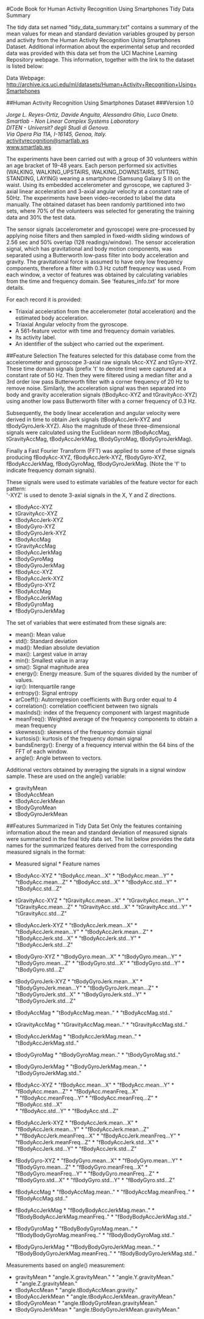 #Code Book for Human Activity Recognition Using Smartphones Tidy Data Summary

The tidy data set named "tidy_data_summary.txt" contains a summary of the mean values for mean and standard deviation variables grouped by person and activity from the Human Activity Recognition Using Smartphones Dataset. Additional information about the experimental setup and recorded data was provided with this data set from the UCI Machine Learning Repository webpage. This information, together with the link to the dataset is listed below:

Data Webpage:
http://archive.ics.uci.edu/ml/datasets/Human+Activity+Recognition+Using+Smartphones

##Human Activity Recognition Using Smartphones Dataset
###Version 1.0

*Jorge L. Reyes-Ortiz, Davide Anguita, Alessandro Ghio, Luca Oneto.*  
*Smartlab - Non Linear Complex Systems Laboratory*  
*DITEN - Universit? degli Studi di Genova.*  
*Via Opera Pia 11A, I-16145, Genoa, Italy.*  
activityrecognition@smartlab.ws  
www.smartlab.ws  

The experiments have been carried out with a group of 30 volunteers within an age bracket of 19-48 years. Each person performed six activities (WALKING, WALKING_UPSTAIRS, WALKING_DOWNSTAIRS, SITTING, STANDING, LAYING) wearing a smartphone (Samsung Galaxy S II) on the waist. Using its embedded accelerometer and gyroscope, we captured 3-axial linear acceleration and 3-axial angular velocity at a constant rate of 50Hz. The experiments have been video-recorded to label the data manually. The obtained dataset has been randomly partitioned into two sets, where 70% of the volunteers was selected for generating the training data and 30% the test data. 

The sensor signals (accelerometer and gyroscope) were pre-processed by applying noise filters and then sampled in fixed-width sliding windows of 2.56 sec and 50% overlap (128 readings/window). The sensor acceleration signal, which has gravitational and body motion components, was separated using a Butterworth low-pass filter into body acceleration and gravity. The gravitational force is assumed to have only low frequency components, therefore a filter with 0.3 Hz cutoff frequency was used. From each window, a vector of features was obtained by calculating variables from the time and frequency domain. See 'features_info.txt' for more details. 

For each record it is provided:

* Triaxial acceleration from the accelerometer (total acceleration) and the estimated body acceleration.
* Triaxial Angular velocity from the gyroscope. 
* A 561-feature vector with time and frequency domain variables. 
* Its activity label. 
* An identifier of the subject who carried out the experiment.

##Feature Selection 
The features selected for this database come from the accelerometer and gyroscope 3-axial raw signals tAcc-XYZ and tGyro-XYZ. These time domain signals (prefix 't' to denote time) were captured at a constant rate of 50 Hz. Then they were filtered using a median filter and a 3rd order low pass Butterworth filter with a corner frequency of 20 Hz to remove noise. Similarly, the acceleration signal was then separated into body and gravity acceleration signals (tBodyAcc-XYZ and tGravityAcc-XYZ) using another low pass Butterworth filter with a corner frequency of 0.3 Hz. 

Subsequently, the body linear acceleration and angular velocity were derived in time to obtain Jerk signals (tBodyAccJerk-XYZ and tBodyGyroJerk-XYZ). Also the magnitude of these three-dimensional signals were calculated using the Euclidean norm (tBodyAccMag, tGravityAccMag, tBodyAccJerkMag, tBodyGyroMag, tBodyGyroJerkMag). 

Finally a Fast Fourier Transform (FFT) was applied to some of these signals producing fBodyAcc-XYZ, fBodyAccJerk-XYZ, fBodyGyro-XYZ, fBodyAccJerkMag, fBodyGyroMag, fBodyGyroJerkMag. (Note the 'f' to indicate frequency domain signals). 

These signals were used to estimate variables of the feature vector for each pattern:  
'-XYZ' is used to denote 3-axial signals in the X, Y and Z directions.

* tBodyAcc-XYZ
* tGravityAcc-XYZ
* tBodyAccJerk-XYZ
* tBodyGyro-XYZ
* tBodyGyroJerk-XYZ
* tBodyAccMag
* tGravityAccMag
* tBodyAccJerkMag
* tBodyGyroMag
* tBodyGyroJerkMag
* fBodyAcc-XYZ
* fBodyAccJerk-XYZ
* fBodyGyro-XYZ
* fBodyAccMag
* fBodyAccJerkMag
* fBodyGyroMag
* fBodyGyroJerkMag

The set of variables that were estimated from these signals are: 

* mean(): Mean value
* std(): Standard deviation
* mad(): Median absolute deviation 
* max(): Largest value in array
* min(): Smallest value in array
* sma(): Signal magnitude area
* energy(): Energy measure. Sum of the squares divided by the number of values. 
* iqr(): Interquartile range 
* entropy(): Signal entropy
* arCoeff(): Autorregresion coefficients with Burg order equal to 4
* correlation(): correlation coefficient between two signals
* maxInds(): index of the frequency component with largest magnitude
* meanFreq(): Weighted average of the frequency components to obtain a mean frequency
* skewness(): skewness of the frequency domain signal 
* kurtosis(): kurtosis of the frequency domain signal 
* bandsEnergy(): Energy of a frequency interval within the 64 bins of the FFT of each window.
* angle(): Angle between to vectors.

Additional vectors obtained by averaging the signals in a signal window sample. These are used on the angle() variable:

* gravityMean
* tBodyAccMean
* tBodyAccJerkMean
* tBodyGyroMean
* tBodyGyroJerkMean

##Features Summarized in Tidy Data Set
Only the features containing information about the mean and standard deviation of measured signals were summarized in the final tidy data set. The list below provides the data names for the summarized features derived from the corresponding measured signals in the format:

* Measured signal
      * Feature names
  
* tBodyAcc-XYZ
      * "tBodyAcc.mean...X"
      * "tBodyAcc.mean...Y"
      * "tBodyAcc.mean...Z"
      * "tBodyAcc.std...X"
      * "tBodyAcc.std...Y"
      * "tBodyAcc.std...Z"
* tGravityAcc-XYZ
      * "tGravityAcc.mean...X"
      * "tGravityAcc.mean...Y"
      * "tGravityAcc.mean...Z"
      * "tGravityAcc.std...X"
      * "tGravityAcc.std...Y"
      * "tGravityAcc.std...Z"
* tBodyAccJerk-XYZ
      * "tBodyAccJerk.mean...X"
      * "tBodyAccJerk.mean...Y"
      * "tBodyAccJerk.mean...Z"
      * "tBodyAccJerk.std...X"
      * "tBodyAccJerk.std...Y"
      * "tBodyAccJerk.std...Z"
* tBodyGyro-XYZ
      * "tBodyGyro.mean...X"
      * "tBodyGyro.mean...Y"
      * "tBodyGyro.mean...Z"
      * "tBodyGyro.std...X"
      * "tBodyGyro.std...Y"
      * "tBodyGyro.std...Z"
* tBodyGyroJerk-XYZ
      * "tBodyGyroJerk.mean...X"
      * "tBodyGyroJerk.mean...Y"
      * "tBodyGyroJerk.mean...Z"
      * "tBodyGyroJerk.std...X"
      * "tBodyGyroJerk.std...Y"
      * "tBodyGyroJerk.std...Z"
* tBodyAccMag
      * "tBodyAccMag.mean.."
      * "tBodyAccMag.std.."
* tGravityAccMag
      * "tGravityAccMag.mean.."
      * "tGravityAccMag.std.."
* tBodyAccJerkMag
      * "tBodyAccJerkMag.mean.."
      * "tBodyAccJerkMag.std.."
* tBodyGyroMag
      * "tBodyGyroMag.mean.."
      * "tBodyGyroMag.std.."
* tBodyGyroJerkMag
      * "tBodyGyroJerkMag.mean.."
      * "tBodyGyroJerkMag.std.."
* fBodyAcc-XYZ
      * "fBodyAcc.mean...X"
      * "fBodyAcc.mean...Y"
      * "fBodyAcc.mean...Z"
      * "fBodyAcc.meanFreq...X"                    
      * "fBodyAcc.meanFreq...Y"
      * "fBodyAcc.meanFreq...Z"
      * "fBodyAcc.std...X"                    
      * "fBodyAcc.std...Y"
      * "fBodyAcc.std...Z"
* fBodyAccJerk-XYZ
      * "fBodyAccJerk.mean...X"
      * "fBodyAccJerk.mean...Y"
      * "fBodyAccJerk.mean...Z"                
      * "fBodyAccJerk.meanFreq...X"
      * "fBodyAccJerk.meanFreq...Y"
      * "fBodyAccJerk.meanFreq...Z"
      * "fBodyAccJerk.std...X"
      * "fBodyAccJerk.std...Y"
      * "fBodyAccJerk.std...Z"
* fBodyGyro-XYZ
      * "fBodyGyro.mean...X"
      * "fBodyGyro.mean...Y"
      * "fBodyGyro.mean...Z"
      * "fBodyGyro.meanFreq...X"
      * "fBodyGyro.meanFreq...Y"
      * "fBodyGyro.meanFreq...Z"
      * "fBodyGyro.std...X"
      * "fBodyGyro.std...Y"
      * "fBodyGyro.std...Z"
* fBodyAccMag
      * "fBodyAccMag.mean.."
      * "fBodyAccMag.meanFreq.."
      * "fBodyAccMag.std.."
* fBodyAccJerkMag
      * "fBodyBodyAccJerkMag.mean.."
      * "fBodyBodyAccJerkMag.meanFreq.."
      * "fBodyBodyAccJerkMag.std.."            
* fBodyGyroMag
      * "fBodyBodyGyroMag.mean.."
      * "fBodyBodyGyroMag.meanFreq.."
      * "fBodyBodyGyroMag.std.."               
* fBodyGyroJerkMag
      * "fBodyBodyGyroJerkMag.mean.."
      * "fBodyBodyGyroJerkMag.meanFreq.."
      * "fBodyBodyGyroJerkMag.std.."

Measurements based on angle() measurement:

* gravityMean
      * "angle.X.gravityMean."
      * "angle.Y.gravityMean."                
      * "angle.Z.gravityMean."
* tBodyAccMean
      * "angle.tBodyAccMean.gravity."
* tBodyAccJerkMean
      * "angle.tBodyAccJerkMean..gravityMean."
* tBodyGyroMean
      * "angle.tBodyGyroMean.gravityMean."
* tBodyGyroJerkMean
      * "angle.tBodyGyroJerkMean.gravityMean."
